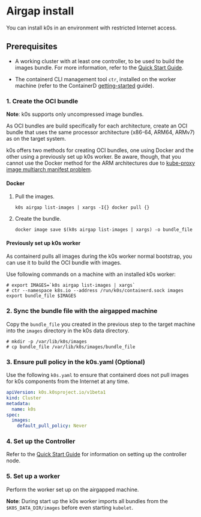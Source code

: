 # Airgap install

You can install k0s in an environment with restricted Internet access.

## Prerequisites

* A working cluster with at least one controller, to be used to
  build the images bundle. For more information, refer to the [Quick Start Guide](install.md).

* The containerd CLI management tool `ctr`, installed on the worker machine (refer to the ContainerD [getting-started](https://containerd.io/docs/getting-started/) guide). 

### 1. Create the OCI bundle

**Note**: k0s supports only uncompressed image bundles.

As OCI bundles are build specifically for each architecture, create an OCI bundle that uses the same processor architecture (x86-64, ARM64, ARMv7) as on the target system.

k0s offers two methods for creating OCI bundles, one using Docker and the other using a previously set up k0s worker. Be aware, though, that you cannot use the Docker method for the ARM architectures due to [kube-proxy image multiarch manifest problem](https://github.com/kubernetes/kubernetes/issues/98229). 

#### Docker

1. Pull the images.

   ```
   k0s airgap list-images | xargs -I{} docker pull {}
   ```

2. Create the bundle.

   ```
   docker image save $(k0s airgap list-images | xargs) -o bundle_file
   ```

#### Previously set up k0s worker

As containerd pulls all images during the k0s worker normal bootstrap, you can use it to build the OCI bundle with images. 

Use following commands on a machine with an installed k0s worker:

```
# export IMAGES=`k0s airgap list-images | xargs`
# ctr --namespace k8s.io --address /run/k0s/containerd.sock images export bundle_file $IMAGES
```

### 2. Sync the bundle file with the airgapped machine

Copy the `bundle_file` you created in the previous step to the target machine into the `images` directory in the k0s data directory. 

```
# mkdir -p /var/lib/k0s/images
# cp bundle_file /var/lib/k0s/images/bundle_file
```

### 3. Ensure pull policy in the k0s.yaml (Optional)

Use the following `k0s.yaml` to ensure that containerd does not pull images for k0s components from the Internet at any time. 

```yaml
apiVersion: k0s.k0sproject.io/v1beta1
kind: Cluster
metadata:
  name: k0s
spec:
  images:
    default_pull_policy: Never
```

### 4. Set up the Controller

Refer to the [Quick Start Guide](install.md) for information on setting up the controller node. 

### 5. Set up a worker

Perform the worker set up on the airgapped machine.

**Note**: During start up the k0s worker imports all bundles from the `$K0S_DATA_DIR/images` before even starting `kubelet`.
